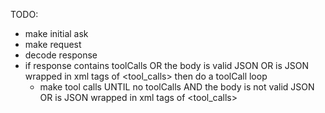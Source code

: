 TODO:
- make initial ask
- make request
- decode response
- if response contains toolCalls OR the body is valid JSON OR is JSON wrapped in xml tags of <tool_calls>
  then do a toolCall loop
    - make tool calls UNTIL
      no toolCalls AND the body is not valid JSON OR is JSON wrapped in xml tags of <tool_calls>